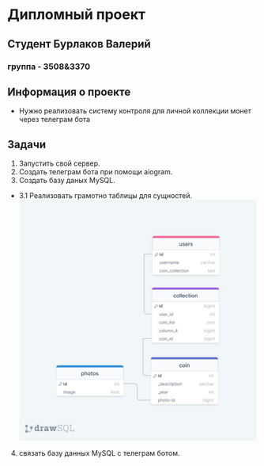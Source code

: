# Дипломный проект
## Студент Бурлаков Валерий
### группа - 3508&3370

## Информация о проекте
* Нужно реализовать систему контроля для личной коллекции монет через телеграм бота

## Задачи
1. Запустить свой сервер.
2. Создать телеграм бота при помощи aiogram.
3. Создать базу даных MySQL.
* 3.1 Реализовать грамотно таблицы для сущностей.
![drawSQL](images/drawSQL-diplom-export-2023-08-20.png)
4. связать базу данных MySQL с телеграм ботом.